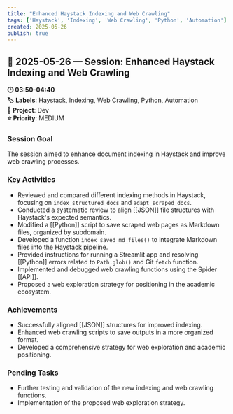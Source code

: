```yaml
---
title: "Enhanced Haystack Indexing and Web Crawling"
tags: ['Haystack', 'Indexing', 'Web Crawling', 'Python', 'Automation']
created: 2025-05-26
publish: true
---
```


## 📅 2025-05-26 — Session: Enhanced Haystack Indexing and Web Crawling

**🕒 03:50–04:40**  
**🏷️ Labels**: Haystack, Indexing, Web Crawling, Python, Automation  
**📂 Project**: Dev  
**⭐ Priority**: MEDIUM  


### Session Goal
The session aimed to enhance document indexing in Haystack and improve web crawling processes.

### Key Activities
- Reviewed and compared different indexing methods in Haystack, focusing on `index_structured_docs` and `adapt_scraped_docs`.
- Conducted a systematic review to align [[JSON]] file structures with Haystack's expected semantics.
- Modified a [[Python]] script to save scraped web pages as Markdown files, organized by subdomain.
- Developed a function `index_saved_md_files()` to integrate Markdown files into the Haystack pipeline.
- Provided instructions for running a Streamlit app and resolving [[Python]] errors related to `Path.glob()` and Git `fetch` function.
- Implemented and debugged web crawling functions using the Spider [[API]].
- Proposed a web exploration strategy for positioning in the academic ecosystem.

### Achievements
- Successfully aligned [[JSON]] structures for improved indexing.
- Enhanced web crawling scripts to save outputs in a more organized format.
- Developed a comprehensive strategy for web exploration and academic positioning.

### Pending Tasks
- Further testing and validation of the new indexing and web crawling functions.
- Implementation of the proposed web exploration strategy.
